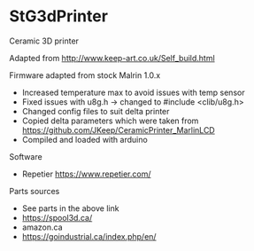 # StG3dPrinter
Ceramic 3D printer

Adapted from http://www.keep-art.co.uk/Self_build.html

Firmware adapted from stock Malrin 1.0.x
- Increased temperature max to avoid issues with temp sensor
- Fixed issues with u8g.h -> changed to #include <clib/u8g.h>
- Changed config files to suit delta printer
- Copied delta parameters which were taken from https://github.com/JKeep/CeramicPrinter_MarlinLCD
- Compiled and loaded with arduino

Software
- Repetier https://www.repetier.com/

Parts sources
- See parts in the above link
- https://spool3d.ca/
- amazon.ca
- https://goindustrial.ca/index.php/en/



